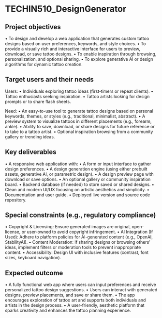 # TECHIN510_DesignGenerator

## Project objectives
•	To design and develop a web application that generates custom tattoo designs based on user preferences, keywords, and style choices.
•	To provide a visually rich and interactive interface for users to preview, download, or save tattoo designs.
•	To enable inspiration through browsing, personalization, and optional sharing.
•	To explore generative AI or design algorithms for dynamic tattoo creation.

## Target users and their needs
Users: 
    •	Individuals exploring tattoo ideas (first-timers or repeat clients).
    •	Tattoo enthusiasts seeking inspiration.
    •	Tattoo artists looking for design prompts or to share flash sheets.

Need:
	•	An easy-to-use tool to generate tattoo designs based on personal keywords, themes, or styles (e.g., traditional, minimalist, abstract).
	•	A preview system to visualize tattoos in different placements (e.g., forearm, ankle).
	•	Ability to save, download, or share designs for future reference or to take to a tattoo artist.
	•	Optional inspiration browsing from a community gallery or trending ideas.

## Key deliverables
•	A responsive web application with:
    •	A form or input interface to gather design preferences.
    •	A design generation engine (using either prebuilt assets, generative AI, or parametric design).
    •	A design preview page with download or save options.
    •	An optional gallery or community inspiration board.
•	Backend database (if needed) to store saved or shared designs.
•	Clean and modern UI/UX focusing on artistic aesthetics and simplicity.
•	Documentation and user guide.
•	Deployed live version and source code repository.


## Special constraints (e.g., regulatory compliance)
•	Copyright & Licensing: Ensure generated images are original, open-license, or user-owned to avoid copyright infringement.
•	AI Integration (If Used): Adhere to platform policies for AI-generated content (e.g., OpenAI, StabilityAI).
•	Content Moderation: If sharing designs or browsing others’ ideas, implement filters or moderation tools to prevent inappropriate content.
•	Accessibility: Design UI with inclusive features (contrast, font sizes, keyboard navigation).

## Expected outcome
•	A fully functional web app where users can input preferences and receive personalized tattoo design suggestions.
•	Users can interact with generated designs, preview placements, and save or share them.
•	The app encourages exploration of tattoo art and supports both individuals and artists in the design process.
•	A user-friendly, aesthetic platform that sparks creativity and enhances the tattoo planning experience.